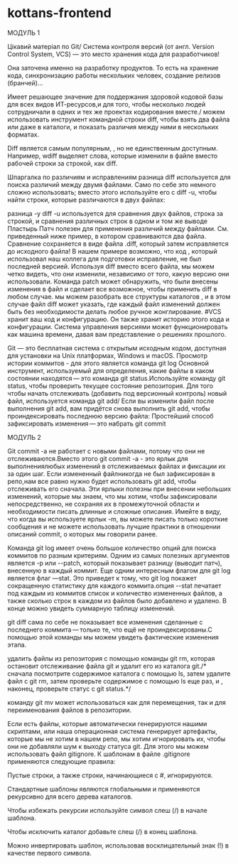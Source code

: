 # kottans-frontend 
МОДУЛЬ 1

Цікавий матеріал по Git/
Система контроля версий (от англ. Version Control System, VCS) — это место хранения кода  для разработчиков!

Она заточена именно на разработку продуктов. То есть на хранение кода, синхронизацию работы нескольких человек, создание релизов (бранчей)...

Имеет решающее значение для поддержания здоровой кодовой базы для всех видов ИТ-ресурсов,и для того, чтобы несколько людей сотрудничали в одних и тех же проектах кодирования вместе./
можем использовать инструмент командной строки diff, чтобы взять два файла или даже в каталоги, и показать различия между ними в нескольких форматах. 

Diff является самым популярным, , но не единственным доступным. Например, wdiff выделяет слова, которые изменили в файле вместо рабочей строки за строкой, как diff.

Шпаргалка по различиям и исправлениям
разница
diff используется для поиска различий между двумя файлами. Само по себе это немного сложно использовать; вместо этого используйте его с diff -u, чтобы найти строки, которые различаются в двух файлах:

разница -у
diff -u используется для сравнения двух файлов, строка за строкой, и сравнения различных строк в одном и том же выводе
Пластырь
Патч полезен для применения различий между файлами. См. приведенный ниже пример, в котором сравниваются два файла. Сравнение сохраняется в виде файла .diff, который затем исправляется до исходного файла!
В нашем примере возможно, что код , который использовал наш коллега для подготовки исправление, не был последней версией. Используя diff вместо всего файла, мы можем четко видеть, что они изменили, независимо от того, какую версию они использовали. Команда patch может обнаружить, что были внесены изменения в файл и сделает все возможное, чтобы применить diff в любом случае.
мы можем разобрать все структуры каталогов , и в этом случае файл diff может указать, где каждый файл изменений должен быть без необходимости делать любое ручное жонглирование.
#VCS хранит ваш код и конфигурацию. Он также хранит историю этого кода и конфигурации. Система управления версиями может функционировать как машина времени, давая вам представление о решениях прошлого. 

Git — это бесплатная система с открытым исходным кодом, доступная для установки на Unix платформах, Windows и macOS. 
Просмотр истории коммитов  -  для этого является команда git log
Основной инструмент, используемый для определения, какие файлы в каком состоянии находятся — это команда git status.Используйте команду git status, чтобы проверить текущее состояние репозитория.
Для того чтобы начать отслеживать (добавить под версионный контроль) новый файл, используется команда git add/ Если вы изменили файл после выполнения git add, вам придётся снова выполнить git add, чтобы проиндексировать последнюю версию файла:
Простейший способ зафиксировать изменения — это набрать git commit


МОДУЛЬ 2

Git commit -a не работает с новыми файлами, потому что они не отслеживаются.Вместо этого git commit -a - это ярлык для выполнениялюбых изменений в отслеживаемых файлах и фиксации их за один шаг.
Если измененный файлникогда не был зафиксирован в репо,нам все равно нужно будет использовать git add, чтобы отслеживать его сначала. Эти ярлыки полезны при внесении небольших изменений, которые мы знаем, что мы хотим, чтобы зафиксировали непосредственно, не сохраняя их в промежуточной области и необходимости писать длинные и сложные описания. Имейте в виду, что когда вы используете ярлык -m, вы можете писать только короткие сообщения и не можете использовать лучшие практики в отношении описаний commit, о которых мы говорили ранее.

Команда git log имеет очень большое количество опций для поиска коммитов по разным критериям. Одним из самых полезных аргументов является -p или --patch, который показывает разницу (выводит патч), внесенную в каждый коммит. Еще одним интересным флагом для git log является флаг —stat. Это приведет к тому, что git log покажет  сокращенную статистику для каждого коммита.опция --stat печатает под каждым из коммитов список и количество измененных файлов, а также сколько строк в каждом из файлов было добавлено и удалено. В конце можно увидеть суммарную таблицу изменений.

git diff сама по себе не показывает все изменения сделанные с последнего коммита — только те, что ещё не проиндексированы.С помощью этой команды мы можем увидеть фактические изменения этапа.

удалить файлы из репозитория с помощью команды git rm, которая остановит отслеживание файла git и удалит его из каталога git./* сначала посмотрите содержимое каталога с помощью ls, затем удалите файл с git rm, затем проверьте содержимое с помощью ls еще раз, и , наконец, проверьте статус с git status.*/

команду git mv может использоваться как для перемещения, так и для переименования файлов в репозитории.

Если есть файлы, которые автоматически генерируются нашими скриптами, или наша операционная система генерирует артефакты, которые мы не хотим в нашем репо, мы хотим игнорировать их, чтобы они не добавляли шум к выходу статуса git. Для этого мы можем использовать файл gitignore.
К шаблонам в файле .gitignore применяются следующие правила:

Пустые строки, а также строки, начинающиеся с #, игнорируются.

Стандартные шаблоны являются глобальными и применяются рекурсивно для всего дерева каталогов.

Чтобы избежать рекурсии используйте символ слеш (/) в начале шаблона.

Чтобы исключить каталог добавьте слеш (/) в конец шаблона.

Можно инвертировать шаблон, использовав восклицательный знак (!) в качестве первого символа.
